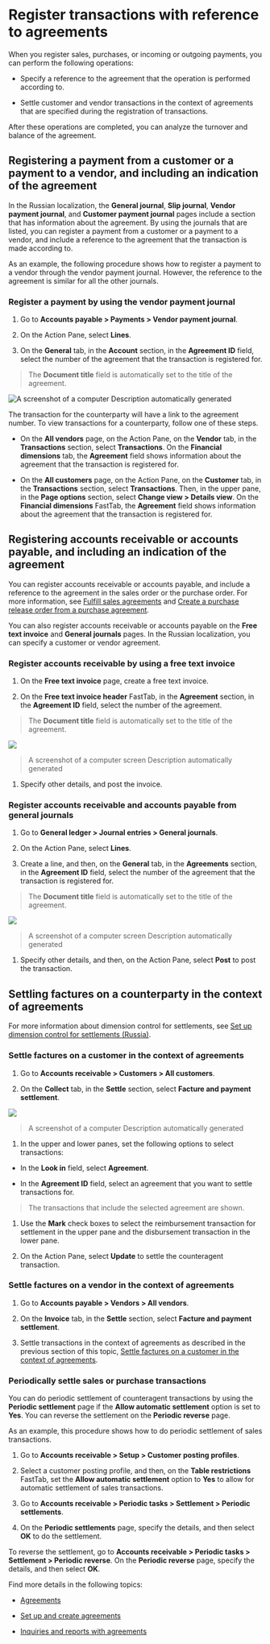 Register transactions with reference to agreements
==================================================

When you register sales, purchases, or incoming or outgoing payments, you can
perform the following operations:

-   Specify a reference to the agreement that the operation is performed
    according to.

-   Settle customer and vendor transactions in the context of agreements that
    are specified during the registration of transactions.

After these operations are completed, you can analyze the turnover and balance
of the agreement.

Registering a payment from a customer or a payment to a vendor, and including an indication of the agreement
------------------------------------------------------------------------------------------------------------

In the Russian localization, the **General journal**, **Slip journal**, **Vendor
payment journal**, and **Customer payment journal** pages include a section that
has information about the agreement. By using the journals that are listed, you
can register a payment from a customer or a payment to a vendor, and include a
reference to the agreement that the transaction is made according to.

As an example, the following procedure shows how to register a payment to a
vendor through the vendor payment journal. However, the reference to the
agreement is similar for all the other journals.

### Register a payment by using the vendor payment journal

1.  Go to **Accounts payable \> Payments \> Vendor payment journal**.

2.  On the Action Pane, select **Lines**.

3.  On the **General** tab, in the **Account** section, in the **Agreement ID**
    field, select the number of the agreement that the transaction is registered
    for.

>   The **Document title** field is automatically set to the title of the
>   agreement.

![A screenshot of a computer Description automatically generated](media/abbbc0391cf8f0b9ddb34bf06ea3ee8e.png)

The transaction for the counterparty will have a link to the agreement number.
To view transactions for a counterparty, follow one of these steps.

-   On the **All vendors** page, on the Action Pane, on the **Vendor** tab, in
    the **Transactions** section, select **Transactions**. On the **Financial
    dimensions** tab, the **Agreement** field shows information about the
    agreement that the transaction is registered for.

-   On the **All customers** page, on the Action Pane, on the **Customer** tab,
    in the **Transactions** section, select **Transactions**. Then, in the upper
    pane, in the **Page options** section, select **Change view \> Details
    view**. On the **Financial dimensions** FastTab, the **Agreement** field
    shows information about the agreement that the transaction is registered
    for.

Registering accounts receivable or accounts payable, and including an indication of the agreement
-------------------------------------------------------------------------------------------------

You can register accounts receivable or accounts payable, and include a
reference to the agreement in the sales order or the purchase order. For more
information, see [Fulfill sales
agreements](https://docs.microsoft.com/dynamics365/supply-chain/sales-marketing/tasks/fulfill-sales-agreements)
and [Create a purchase release order from a purchase
agreement](https://docs.microsoft.com/dynamics365/supply-chain/procurement/tasks/create-purchase-release-order-purchase-agreement).

You can also register accounts receivable or accounts payable on the **Free text
invoice** and **General journals** pages. In the Russian localization, you can
specify a customer or vendor agreement.

### Register accounts receivable by using a free text invoice

1.  On the **Free text invoice** page, create a free text invoice.

2.  On the **Free text invoice header** FastTab, in the **Agreement** section,
    in the **Agreement ID** field, select the number of the agreement.

>   The **Document title** field is automatically set to the title of the
>   agreement.

![](media/1ce0d847f2cb1e78bd1901208e79c5c2.png)

>   A screenshot of a computer screen Description automatically generated

1.  Specify other details, and post the invoice.

### Register accounts receivable and accounts payable from general journals

1.  Go to **General ledger \> Journal entries \> General journals**.

2.  On the Action Pane, select **Lines**.

3.  Create a line, and then, on the **General** tab, in the **Agreements**
    section, in the **Agreement ID** field, select the number of the agreement
    that the transaction is registered for.

>   The **Document title** field is automatically set to the title of the
>   agreement.

![](media/11229d473f16c5e55942414528646f71.png)

>   A screenshot of a computer screen Description automatically generated

1.  Specify other details, and then, on the Action Pane, select **Post** to post
    the transaction.

Settling factures on a counterparty in the context of agreements
----------------------------------------------------------------

For more information about dimension control for settlements, see [Set up
dimension control for settlements
(Russia)](https://docs.microsoft.com/dynamics365/finance/localizations/rus-transactions-settlement-date).

### Settle factures on a customer in the context of agreements

1.  Go to **Accounts receivable \> Customers \> All customers**.

2.  On the **Collect** tab, in the **Settle** section, select **Facture and
    payment settlement**.

![](media/52a0e041e93967688bd59244c500f059.png)

>   A screenshot of a computer Description automatically generated

1.  In the upper and lower panes, set the following options to select
    transactions:

-   In the **Look in** field, select **Agreement**.

-   In the **Agreement ID** field, select an agreement that you want to settle
    transactions for.

>   The transactions that include the selected agreement are shown.

1.  Use the **Mark** check boxes to select the reimbursement transaction for
    settlement in the upper pane and the disbursement transaction in the lower
    pane.

2.  On the Action Pane, select **Update** to settle the counteragent
    transaction.

### Settle factures on a vendor in the context of agreements

1.  Go to **Accounts payable \> Vendors \> All vendors**.

2.  On the **Invoice** tab, in the **Settle** section, select **Facture and
    payment settlement**.

3.  Settle transactions in the context of agreements as described in the
    previous section of this topic, [Settle factures on a customer in the
    context of
    agreements](#settle-factures-on-a-customer-in-the-context-of-agreements).

### Periodically settle sales or purchase transactions

You can do periodic settlement of counteragent transactions by using the
**Periodic settlement** page if the **Allow automatic settlement** option is set
to **Yes**. You can reverse the settlement on the **Periodic reverse** page.

As an example, this procedure shows how to do periodic settlement of sales
transactions.

1.  Go to **Accounts receivable \> Setup \> Customer posting profiles**.

2.  Select a customer posting profile, and then, on the **Table restrictions**
    FastTab, set the **Allow automatic settlement** option to **Yes** to allow
    for automatic settlement of sales transactions.

3.  Go to **Accounts receivable \> Periodic tasks \> Settlement \> Periodic
    settlements**.

4.  On the **Periodic settlements** page, specify the details, and then select
    **OK** to do the settlement.

To reverse the settlement, go to **Accounts receivable \> Periodic tasks \>
Settlement \> Periodic reverse**. On the **Periodic reverse** page, specify the
details, and then select **OK**.

Find more details in the following topics:

-   [Agreements](rus-agreements.md)

-   [Set up and create agreements](rus-set-up-and-create-agreements.md)

-   [Inquiries and reports with
    agreements](rus-inquiries_and_reports_with_agreements.md)
